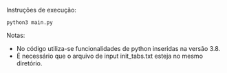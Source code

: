 Instruções de execução:

    python3 main.py

Notas:
* No código utiliza-se funcionalidades de python inseridas na versão 3.8.
* É necessário que o arquivo de input init_tabs.txt esteja no mesmo diretório.